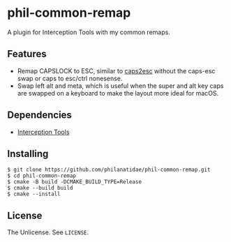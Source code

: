 # phil-common-remap

A plugin for Interception Tools with my common remaps.

## Features
 - Remap CAPSLOCK to ESC, similar to [caps2esc](https://gitlab.com/interception/linux/plugins/caps2esc) without the caps-esc swap or caps to esc/ctrl nonesense.
 - Swap left alt and meta, which is useful when the super and alt key caps are swapped on a keyboard to make the layout more ideal for macOS.

## Dependencies
 - [Interception Tools](https://gitlab.com/interception/linux/tools)

## Installing
```
$ git clone https://github.com/philanatidae/phil-common-remap.git
$ cd phil-common-remap
$ cmake -B build -DCMAKE_BUILD_TYPE=Release
$ cmake --build build
$ cmake --install
```

## License
The Unlicense. See `LICENSE`.
